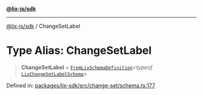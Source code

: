 [**@lix-js/sdk**](../README.md)

***

[@lix-js/sdk](../README.md) / ChangeSetLabel

# Type Alias: ChangeSetLabel

> **ChangeSetLabel** = [`FromLixSchemaDefinition`](FromLixSchemaDefinition.md)\<*typeof* [`LixChangeSetLabelSchema`](../variables/LixChangeSetLabelSchema.md)\>

Defined in: [packages/lix-sdk/src/change-set/schema.ts:177](https://github.com/opral/monorepo/blob/affb4c9a3f726a3aa66c498084ff5c7f09d2d503/packages/lix-sdk/src/change-set/schema.ts#L177)
